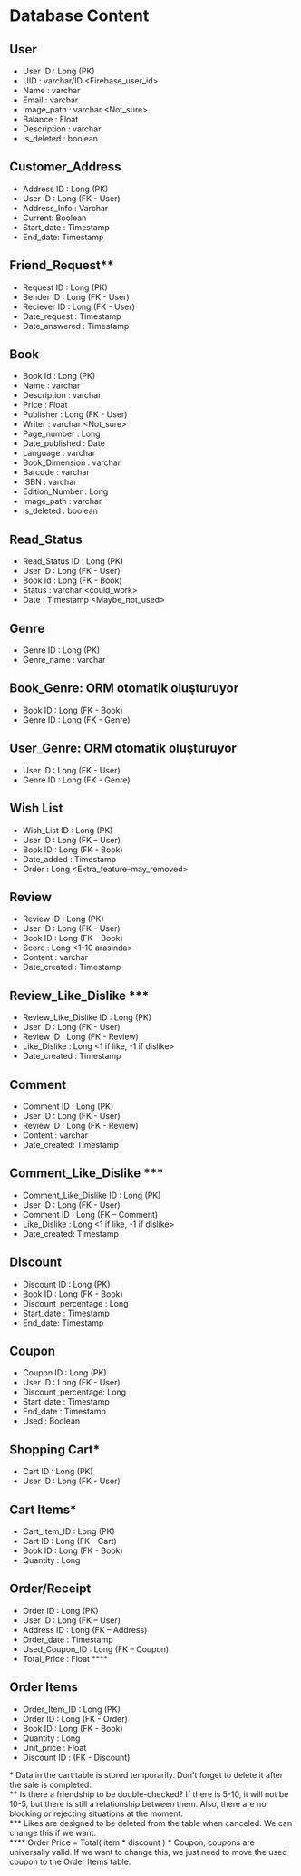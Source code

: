 # Database Content
## User
-	User ID : Long (PK)
-	UID : varchar/ID <Firebase_user_id>
-	Name : varchar
-	Email : varchar
-	Image_path : varchar <Not_sure>
-	Balance : Float
-	Description : varchar
-	Is_deleted : boolean
## Customer_Address
-	Address ID : Long (PK)
-	User ID : Long (FK - User)
-	Address_Info : Varchar
-	Current: Boolean
-	Start_date : Timestamp
-	End_date: Timestamp
## Friend_Request**
-	Request ID : Long (PK)
-	Sender ID : Long (FK - User)
-	Reciever ID : Long (FK - User)
-	Date_request : Timestamp
-	Date_answered : Timestamp
## Book
-	Book Id : Long (PK)
-	Name : varchar
-	Description : varchar
-	Price : Float
-	Publisher : Long (FK - User)
-	Writer : varchar <Not_sure>
-	Page_number : Long
-	Date_published : Date
-	Language : varchar
-	Book_Dimension : varchar
-	Barcode : varchar
-	ISBN : varchar
-	Edition_Number : Long
-	Image_path : varchar
-	is_deleted : boolean
## Read_Status
-	Read_Status ID : Long (PK)
-	User ID : Long (FK - User)
-	Book Id : Long (FK - Book)
-	Status : varchar <could_work>
-	Date : Timestamp <Maybe_not_used>
## Genre
-	Genre ID : Long (PK)
-	Genre_name : varchar
## Book_Genre: ORM otomatik oluşturuyor
-	Book ID : Long (FK - Book)
-	Genre ID : Long (FK - Genre)
## User_Genre: ORM otomatik oluşturuyor
-	User ID : Long (FK - User)
-	Genre ID : Long (FK - Genre)
## Wish List
-	Wish_List ID : Long (PK)
-	User ID : Long (FK – User)
-	Book ID : Long (FK - Book)
-	Date_added : Timestamp
-	Order : Long <Extra_feature–may_removed>
## Review
-	Review ID : Long (PK)
-	User ID : Long (FK - User)
-	Book ID : Long (FK - Book)
-	Score : Long <1-10 arasında>
-	Content : varchar
-	Date_created : Timestamp
## Review_Like_Dislike ***
-	Review_Like_Dislike ID : Long (PK)
-	User ID : Long (FK - User)
-	Review ID : Long (FK - Review)
-	Like_Dislike : Long <1 if  like, -1 if dislike>
-	Date_created : Timestamp
## Comment
-	Comment  ID : Long (PK)
-	User ID : Long (FK - User)
-	Review ID : Long (FK - Review)
-	Content : varchar
-	Date_created: Timestamp
## Comment_Like_Dislike ***
-	Comment_Like_Dislike ID : Long (PK)
-	User ID : Long (FK - User)
-	Comment ID : Long (FK – Comment)
-	Like_Dislike : Long <1 if  like, -1 if dislike>
-	Date_created: Timestamp
## Discount
-	Discount ID : Long (PK)
-	Book ID : Long (FK - Book)
-	Discount_percentage : Long
-	Start_date : Timestamp
-	End_date: Timestamp
## Coupon
-	Coupon ID : Long (PK)
-	User ID : Long (FK - User)
-	Discount_percentage: Long
-	Start_date : Timestamp
-	End_date : Timestamp
-	Used : Boolean
## Shopping Cart*
-	Cart ID : Long (PK)
-	User ID : Long (FK - User)
## Cart Items*
-	Cart_Item_ID : Long (PK)
-	Cart ID : Long (FK - Cart)
-	Book ID : Long (FK - Book)
-	Quantity : Long
## Order/Receipt
-	Order ID : Long (PK)
-	User ID : Long (FK – User)
-	Address ID : Long (FK – Address)
-	Order_date : Timestamp
-	Used_Coupon_ID : Long (FK – Coupon)
-	Total_Price : Float <Keeping it is better. Less calculation and it wont be updated after creation.>****
## Order Items
-	Order_Item_ID : Long (PK)
-	Order ID : Long (FK - Order)
-	Book ID : Long (FK - Book)
-	Quantity : Long
-	Unit_price : Float <Without discount>
-	Discount ID : (FK - Discount) <br/>

\* Data in the cart table is stored temporarily. Don't forget to delete it after the sale is completed. <br/>
\*\* Is there a friendship to be double-checked? If there is 5-10, it will not be 10-5, but there is still a relationship between them. Also, there are no blocking or rejecting situations at the moment. <br/>
\*\*\* Likes are designed to be deleted from the table when canceled. We can change this if we want. <br/>
\*\*\*\* Order Price = Total( item \* discount ) \* Coupon, coupons are universally valid. If we want to change this, we just need to move the used coupon to the Order Items table.
